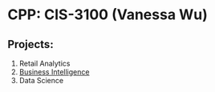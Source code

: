 # CPP: CIS-3100 (Vanessa Wu)

## Projects:
1. Retail Analytics
2. [Business Intelligence](https://github.com/vlong5535/CIS-3100/blob/main/Vanessa_Wu_CIS_3100_Project_5_6_(Ulta_Quartiles).ipynb)
3. Data Science
